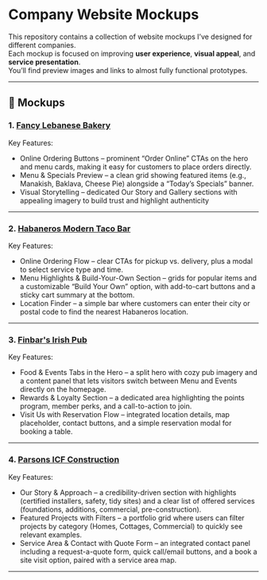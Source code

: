 # Company Website Mockups

This repository contains a collection of website mockups I’ve designed for different companies.  
Each mockup is focused on improving **user experience**, **visual appeal**, and **service presentation**.  
You’ll find preview images and links to almost fully functional prototypes.

---

## 📂 Mockups

### 1. [Fancy Lebanese Bakery](https://html-preview.github.io/?url=https://github.com/limaflucas/mockup_proposals/fancy_lebanese/mockup_fancy_lebanese_bakery.html)
 <!-- ![Finbars Mockup Preview](./previews/finbars.png) -->

Key Features:
- Online Ordering Buttons – prominent “Order Online” CTAs on the hero and menu cards, making it easy for customers to place orders directly.
- Menu & Specials Preview – a clean grid showing featured items (e.g., Manakish, Baklava, Cheese Pie) alongside a “Today’s Specials” banner.
- Visual Storytelling – dedicated Our Story and Gallery sections with appealing imagery to build trust and highlight authenticity 

---

### 2. [Habaneros Modern Taco Bar](https://html-preview.github.io/?url=https://github.com/limaflucas/mockup_proposals/habaneros/mockup_habaneros.html)
<!-- ![Parsons Mockup Preview](./previews/parsons.png) -->

Key Features:
- Online Ordering Flow – clear CTAs for pickup vs. delivery, plus a modal to select service type and time.
- Menu Highlights & Build-Your-Own Section – grids for popular items and a customizable “Build Your Own” option, with add-to-cart buttons and a sticky cart summary at the bottom.
- Location Finder – a simple bar where customers can enter their city or postal code to find the nearest Habaneros location.

---

### 3. [Finbar's Irish Pub](https://html-preview.github.io/?url=https://github.com/limaflucas/mockup_proposals/finbars/mockup_finbars.html)
<!-- ![Placeholder Preview](./previews/placeholder.png) -->

Key Features:
- Food & Events Tabs in the Hero – a split hero with cozy pub imagery and a content panel that lets visitors switch between Menu and Events directly on the homepage.
- Rewards & Loyalty Section – a dedicated area highlighting the points program, member perks, and a call-to-action to join.
- Visit Us with Reservation Flow – integrated location details, map placeholder, contact buttons, and a simple reservation modal for booking a table.

---

### 4. [Parsons ICF Construction](https://html-preview.github.io/?url=https://github.com/limaflucas/mockup_proposals/parsons_icf/mockup_parsons_icf_construction.html)
<!-- ![Placeholder Preview](./previews/placeholder.png) -->

Key Features:
- Our Story & Approach – a credibility-driven section with highlights (certified installers, safety, tidy sites) and a clear list of offered services (foundations, additions, commercial, pre-construction).
- Featured Projects with Filters – a portfolio grid where users can filter projects by category (Homes, Cottages, Commercial) to quickly see relevant examples.
- Service Area & Contact with Quote Form – an integrated contact panel including a request-a-quote form, quick call/email buttons, and a book a site visit option, paired with a service area map.

---
